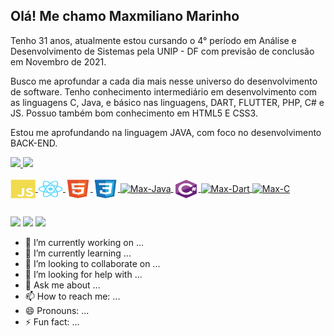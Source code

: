  
## Olá! Me chamo Maxmiliano Marinho

  Tenho 31 anos, atualmente estou cursando o 4° período em Análise e Desenvolvimento de Sistemas pela UNIP - DF com previsão de conclusão em Novembro de 2021.
  
  Busco me aprofundar a cada dia mais nesse universo do desenvolvimento de software.
  Tenho conhecimento intermediário em desenvolvimento com as linguagens C, Java, e básico nas linguagens, DART, FLUTTER, PHP, C# e JS. Possuo também bom conhecimento em HTML5 E CSS3.
  
  Estou me aprofundando na linguagem JAVA, com foco no desenvolvimento BACK-END.
  
<div>
  <a href="https://github.com/desenvolvedormarinho">
  <img height="180em" src="https://github-readme-stats.vercel.app/api?  username=desenvolvedormarinho&show_icons=true&theme=dark&include_all_commits=true&count_private=true"/>
  <img height="180em" src="https://github-readme-stats.vercel.app/api/top-langs/?username=desenvolvedormarinho&layout=compact&langs_count=7&theme=dark"/>
</div>
<div style="display: inline_block"><br>
  <img align="center" alt="Max-Js" height="30" width="40" src="https://raw.githubusercontent.com/devicons/devicon/master/icons/javascript/javascript-plain.svg">
  <img align="center" alt="Max-React" height="30" width="40" src="https://raw.githubusercontent.com/devicons/devicon/master/icons/react/react-original.svg">
  <img align="center" alt="Max-HTML" height="30" width="40" src="https://raw.githubusercontent.com/devicons/devicon/master/icons/html5/html5-original.svg">
  <img align="center" alt="Max-CSS" height="30" width="40" src="https://raw.githubusercontent.com/devicons/devicon/master/icons/css3/css3-original.svg">
  <img align="center" alt="Max-Java" height="70" width="60" src="https://cdn.jsdelivr.net/gh/devicons/devicon/icons/java/java-original-wordmark.svg">
  <img align="center" alt="Max-Csharp" height="30" width="40" src="https://raw.githubusercontent.com/devicons/devicon/master/icons/csharp/csharp-original.svg">
  <img align="center" alt="Max-Dart" height="120" width="70" src="https://cdn.jsdelivr.net/gh/devicons/devicon/icons/dart/dart-original-wordmark.svg">
  <img align="center" alt="Max-C" height="30" width="30" src="https://cdn.jsdelivr.net/gh/devicons/devicon/icons/c/c-original.svg">
</div>
  
  ##
 
<div> 

 <a href="https://discord.gg/7sjZWQgCb5" target="_blank"><img src="https://img.shields.io/badge/Discord-7289DA?style=for-the-badge&logo=discord&logoColor=white" target="_blank"></a> 
  <a href = "mailto:desenvolvedor.marinho@gmail.com"><img src="https://img.shields.io/badge/-Gmail-%23333?style=for-the-badge&logo=gmail&logoColor=white" target="_blank"></a>
  <a href="https://www.linkedin.com/in/maxmiliano-marinho-soares-89b24b1b6/" target="_blank"><img src="https://img.shields.io/badge/-LinkedIn-%230077B5?style=for-the-badge&logo=linkedin&logoColor=white" target="_blank"></a> 
</div>
  
  

- 🔭 I’m currently working on ...
- 🌱 I’m currently learning ...
- 👯 I’m looking to collaborate on ...
- 🤔 I’m looking for help with ...
- 💬 Ask me about ...
- 📫 How to reach me: ...
- 😄 Pronouns: ...
- ⚡ Fun fact: ...
